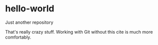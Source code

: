 # hello-world
Just another repository

That's really crazy stuff. Working with Git without this cite is much more comfortably.
